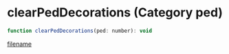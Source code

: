 # clearPedDecorations (Category ped)

```js
function clearPedDecorations(ped: number): void
```

[filename](clearPedDecorations_m.md ':include')